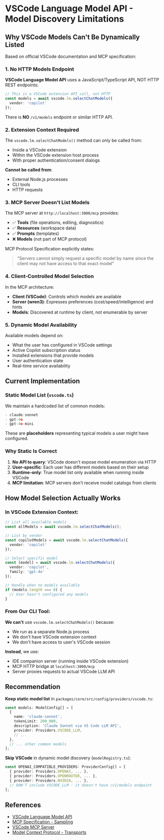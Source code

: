 # VSCode Language Model API - Model Discovery Limitations

## Why VSCode Models Can't Be Dynamically Listed

Based on official VSCode documentation and MCP specification:

### 1. No HTTP Models Endpoint

**VSCode Language Model API** uses a JavaScript/TypeScript API, NOT HTTP REST endpoints:

```typescript
// This is a VSCode extension API call, not HTTP
const models = await vscode.lm.selectChatModels({
  vendor: 'copilot'
});
```

There is **NO** `/v1/models` endpoint or similar HTTP API.

### 2. Extension Context Required

The `vscode.lm.selectChatModels()` method can only be called from:
- Inside a VSCode extension
- Within the VSCode extension host process
- With proper authentication/consent dialogs

**Cannot be called from**:
- External Node.js processes
- CLI tools
- HTTP requests

### 3. MCP Server Doesn't List Models

The MCP server at `http://localhost:3000/mcp` provides:
- ✅ **Tools** (file operations, editing, diagnostics)
- ✅ **Resources** (workspace data)
- ✅ **Prompts** (templates)
- ❌ **Models** (not part of MCP protocol)

MCP Protocol Specification explicitly states:
> "Servers cannot simply request a specific model by name since the client may not have access to that exact model"

### 4. Client-Controlled Model Selection

In the MCP architecture:
- **Client (VSCode)**: Controls which models are available
- **Server (wren3)**: Expresses preferences (cost/speed/intelligence) and hints
- **Models**: Discovered at runtime by client, not enumerable by server

### 5. Dynamic Model Availability

Available models depend on:
- What the user has configured in VSCode settings
- Active Copilot subscription status
- Installed extensions that provide models
- User authentication state
- Real-time service availability

## Current Implementation

### Static Model List (`vscode.ts`)

We maintain a hardcoded list of common models:
```typescript
- claude-sonnet
- gpt-4o
- gpt-4o-mini
```

These are **placeholders** representing typical models a user might have configured.

### Why Static Is Correct

1. **No API to query**: VSCode doesn't expose model enumeration via HTTP
2. **User-specific**: Each user has different models based on their setup
3. **Runtime-only**: True model list only available when running inside VSCode
4. **MCP limitation**: MCP servers don't receive model catalogs from clients

## How Model Selection Actually Works

### In VSCode Extension Context:

```typescript
// List all available models
const allModels = await vscode.lm.selectChatModels();

// List by vendor
const copilotModels = await vscode.lm.selectChatModels({
  vendor: 'copilot'
});

// Select specific model
const [model] = await vscode.lm.selectChatModels({
  vendor: 'copilot',
  family: 'gpt-4o'
});

// Handle when no models available
if (models.length === 0) {
  // User hasn't configured any models
}
```

### From Our CLI Tool:

**We can't** use `vscode.lm.selectChatModels()` because:
- We run as a separate Node.js process
- We don't have VSCode extension context
- We don't have access to user's VSCode session

**Instead**, we use:
- IDE companion server (running inside VSCode extension)
- MCP HTTP bridge at `localhost:3000/mcp`
- Server proxies requests to actual VSCode LLM API

## Recommendation

**Keep static model list** in `packages/core/src/config/providers/vscode.ts`:

```typescript
const models: ModelConfig[] = [
  {
    name: 'claude-sonnet',
    tokenLimit: 200_000,
    description: 'Claude Sonnet via VS Code LLM API',
    provider: Providers.VSCODE_LLM,
    // ...
  },
  // ... other common models
];
```

**Skip VSCode** in dynamic model discovery (`modelRegistry.ts`):

```typescript
const OPENAI_COMPATIBLE_PROVIDERS: ProviderConfig[] = [
  { provider: Providers.OPENAI, ... },
  { provider: Providers.OPENROUTER, ... },
  { provider: Providers.NVIDIA, ... },
  // DON'T include VSCODE_LLM - it doesn't have /v1/models endpoint
];
```

## References

- [VSCode Language Model API](https://code.visualstudio.com/api/extension-guides/ai/language-model)
- [MCP Specification - Sampling](https://modelcontextprotocol.io/specification/2025-03-26/client/sampling)
- [VSCode MCP Server](https://github.com/juehang/vscode-mcp-server)
- [Model Context Protocol - Transports](https://modelcontextprotocol.io/specification/2025-03-26/basic/transports)
